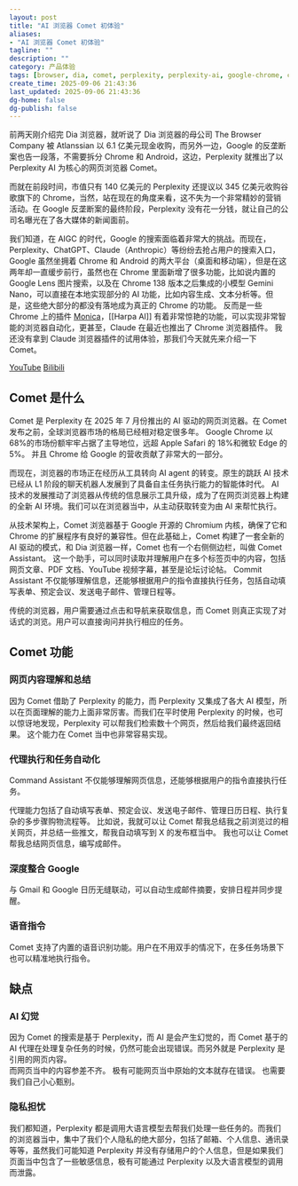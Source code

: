 ```yaml
---
layout: post
title: "AI 浏览器 Comet 初体验"
aliases:
- "AI 浏览器 Comet 初体验"
tagline: ""
description: ""
category: 产品体验
tags: [browser, dia, comet, perplexity, perplexity-ai, google-chrome, chrome, ]
create_time: 2025-09-06 21:43:36
last_updated: 2025-09-06 21:43:36
dg-home: false
dg-publish: false
---
```


前两天刚介绍完 Dia 浏览器，就听说了 Dia 浏览器的母公司 The Browser Company 被 Atlanssian 以 6.1 亿美元现金收购，而另外一边，Google 的反垄断案也告一段落，不需要拆分 Chrome 和 Android，这边，Perplexity 就推出了以 Perplexity AI 为核心的网页浏览器 Comet。

而就在前段时间，市值只有 140 亿美元的 Perplexity 还提议以 345 亿美元收购谷歌旗下的 Chrome，当然，站在现在的角度来看，这不失为一个非常精妙的营销活动。在 Google 反垄断案的最终阶段，Perplexity 没有花一分钱，就让自己的公司名曝光在了各大媒体的新闻面前。

我们知道，在 AIGC 的时代，Google 的搜索面临着非常大的挑战。而现在，Perplexity、ChatGPT、Claude（Anthropic）等纷纷去抢占用户的搜索入口，Google 虽然坐拥着 Chrome 和 Android 的两大平台（桌面和移动端），但是在这两年却一直缓步前行，虽然也在 Chrome 里面新增了很多功能，比如说内置的 Google Lens 图片搜索，以及在 Chrome 138 版本之后集成的小模型 Gemini Nano，可以直接在本地实现部分的 AI 功能，比如内容生成、文本分析等。但是，这些绝大部分的都没有落地成为真正的 Chrome 的功能。 反而是一些 Chrome 上的插件 [Monica](https://gtk.pw/monica)，[[Harpa AI]] 有着非常惊艳的功能，可以实现非常智能的浏览器自动化，更甚至，Claude 在最近也推出了 Chrome 浏览器插件。 我还没有拿到 Claude 浏览器插件的试用体验，那我们今天就先来介绍一下 Comet。

[YouTube](https://youtu.be/AUbWoh8CBtk) [Bilibili](https://www.bilibili.com/video/BV1JXYMzREsX/)

## Comet 是什么

Comet 是 Perplexity 在 2025 年 7 月份推出的 AI 驱动的网页浏览器。在 Comet 发布之前，全球浏览器市场的格局已经相对稳定很多年。 Google Chrome 以 68%的市场份额牢牢占据了主导地位，远超 Apple Safari 的 18%和微软 Edge 的 5%。 并且 Chrome 给 Google 的营收贡献了非常大的一部分。

而现在，浏览器的市场正在经历从工具转向 AI agent 的转变。原生的跳跃 AI 技术已经从 L1 阶段的聊天机器人发展到了具备自主任务执行能力的智能体时代。 AI 技术的发展推动了浏览器从传统的信息展示工具升级，成为了在网页浏览器上构建的全新 AI 环境。我们可以在浏览器当中，从主动获取转变为由 AI 来帮忙执行。

从技术架构上，Comet 浏览器基于 Google 开源的 Chromium 内核，确保了它和 Chrome 的扩展程序有良好的兼容性。但在此基础上，Comet 构建了一套全新的 AI 驱动的模式，和 Dia 浏览器一样，Comet 也有一个右侧侧边栏，叫做 Comet Assistant。 这一个助手，可以同时读取并理解用户在多个标签页中的内容，包括网页文章、PDF 文档、YouTube 视频字幕，甚至是论坛讨论帖。 Commit Assistant 不仅能够理解信息，还能够根据用户的指令直接执行任务，包括自动填写表单、预定会议、发送电子邮件、管理日程等。

传统的浏览器，用户需要通过点击和导航来获取信息，而 Comet 则真正实现了对话式的浏览。用户可以直接询问并执行相应的任务。

## Comet 功能

### 网页内容理解和总结

因为 Comet 借助了 Perplexity 的能力，而 Perplexity 又集成了各大 AI 模型，所以在页面理解的能力上面非常厉害。而我们在平时使用 Perplexity 的时候，也可以惊讶地发现，Perplexity 可以帮我们检索数十个网页，然后给我们最终返回结果。 这个能力在 Comet 当中也非常容易实现。

### 代理执行和任务自动化

Command Assistant 不仅能够理解网页信息，还能够根据用户的指令直接执行任务。

代理能力包括了自动填写表单、预定会议、发送电子邮件、管理日历日程、执行复杂的多步骤购物流程等。 比如说，我就可以让 Comet 帮我总结我之前浏览过的相关网页，并总结一些推文，帮我自动填写到 X 的发布框当中。 我也可以让 Comet 帮我总结网页信息，编写成邮件。

### 深度整合 Google

与 Gmail 和 Google 日历无缝联动，可以自动生成邮件摘要，安排日程并同步提醒。

### 语音指令

Comet 支持了内置的语音识别功能。用户在不用双手的情况下，在多任务场景下也可以精准地执行指令。

## 缺点

### AI 幻觉

因为 Comet 的搜索是基于 Perplexity，而 AI 是会产生幻觉的，而 Comet 基于的 AI 代理在处理复杂任务的时候，仍然可能会出现错误。而另外就是 Perplexity 是引用的网页内容。  
而网页当中的内容参差不齐。 极有可能网页当中原始的文本就存在错误。 也需要我们自己小心甄别。

### 隐私担忧

我们都知道，Perplexity 都是调用大语言模型去帮我们处理一些任务的。而我们的浏览器当中，集中了我们个人隐私的绝大部分，包括了邮箱、个人信息、通讯录等等，虽然我们可能知道 Perplexity 并没有存储用户的个人信息，但是如果我们页面当中包含了一些敏感信息，极有可能通过 Perplexity 以及大语言模型的调用而泄露。
